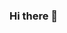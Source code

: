 ### Hi there 👋

<!--
**Rodrigaumm/Rodrigaumm** is a ✨ _special_ ✨ repository because its `README.md` (this file) appears on your GitHub profile.

## Top languages:

![Top github reoo's languagens](https://github-readme-stats.vercel.app/api/top-langs/?username=Rodrigaumm&theme=radical)
